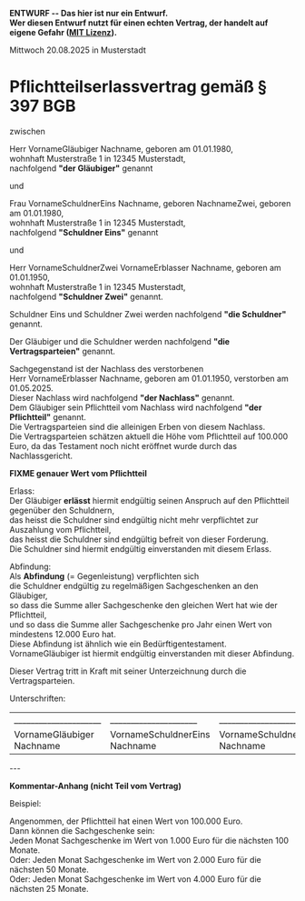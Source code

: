 **ENTWURF -- Das hier ist nur ein Entwurf.**  
**Wer diesen Entwurf nutzt für einen echten Vertrag, der handelt auf eigene Gefahr ([MIT Lizenz](lizenz.txt)).**

Mittwoch 20.08.2025 in Musterstadt

# Pflichtteilserlassvertrag gemäß § 397 BGB

zwischen

Herr VornameGläubiger Nachname, geboren am 01.01.1980,  
wohnhaft Musterstraße 1 in 12345 Musterstadt,  
nachfolgend **"der Gläubiger"** genannt

und

Frau VornameSchuldnerEins Nachname, geboren NachnameZwei, geboren am 01.01.1980,  
wohnhaft Musterstraße 1 in 12345 Musterstadt,  
nachfolgend **"Schuldner Eins"** genannt

und

Herr VornameSchuldnerZwei VornameErblasser Nachname, geboren am 01.01.1950,  
wohnhaft Musterstraße 1 in 12345 Musterstadt,  
nachfolgend **"Schuldner Zwei"** genannt.

Schuldner Eins und Schuldner Zwei werden nachfolgend **"die Schuldner"** genannt.

Der Gläubiger und die Schuldner werden nachfolgend **"die Vertragsparteien"** genannt.

Sachgegenstand ist der Nachlass des verstorbenen  
Herr VornameErblasser Nachname, geboren am 01.01.1950, verstorben am 01.05.2025.  
Dieser Nachlass wird nachfolgend **"der Nachlass"** genannt.  
Dem Gläubiger sein Pflichtteil vom Nachlass wird nachfolgend **"der Pflichtteil"** genannt.  
Die Vertragsparteien sind die alleinigen Erben von diesem Nachlass.  
Die Vertragsparteien schätzen aktuell die Höhe vom Pflichtteil auf 100.000 Euro,
da das Testament noch nicht eröffnet wurde durch das Nachlassgericht.

**FIXME genauer Wert vom Pflichtteil**

Erlass:  
Der Gläubiger **erlässt** hiermit endgültig seinen Anspruch auf den Pflichtteil gegenüber den Schuldnern,  
das heisst die Schuldner sind endgültig nicht mehr verpflichtet zur Auszahlung vom Pflichtteil,  
das heisst die Schuldner sind endgültig befreit von dieser Forderung.  
Die Schuldner sind hiermit endgültig einverstanden mit diesem Erlass.

Abfindung:  
Als **Abfindung** (= Gegenleistung) verpflichten sich  
die Schuldner endgültig zu regelmäßigen Sachgeschenken an den Gläubiger,  
so dass die Summe aller Sachgeschenke den gleichen Wert hat wie der Pflichtteil,  
und so dass die Summe aller Sachgeschenke pro Jahr einen Wert von mindestens 12.000 Euro hat.  
Diese Abfindung ist ähnlich wie ein Bedürftigentestament.  
VornameGläubiger ist hiermit endgültig einverstanden mit dieser Abfindung.

Dieser Vertrag tritt in Kraft mit seiner Unterzeichnung durch die Vertragsparteien.

Unterschriften:

<table>
<tr>
<td>_____________________</td>
<td>_____________________</td>
<td>_____________________</td>
</tr>
<tr>
<td>VornameGläubiger Nachname</td>
<td>VornameSchuldnerEins Nachname</td>
<td>VornameSchuldnerEins Nachname</td>
</tr>
</table>

\-\--

**Kommentar-Anhang (nicht Teil vom Vertrag)**

Beispiel:

Angenommen, der Pflichtteil hat einen Wert von 100.000 Euro.  
Dann können die Sachgeschenke sein:  
Jeden Monat Sachgeschenke im Wert von 1.000 Euro für die nächsten 100 Monate.  
Oder: Jeden Monat Sachgeschenke im Wert von 2.000 Euro für die nächsten 50 Monate.  
Oder: Jeden Monat Sachgeschenke im Wert von 4.000 Euro für die nächsten 25 Monate.
